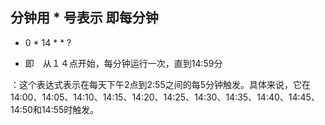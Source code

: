 ## 分钟用 * 号表示 即每分钟

- 0 * 14 * * ?

- 即　从１４点开始，每分钟运行一次，直到14:59分

：这个表达式表示在每天下午2点到2:55之间的每5分钟触发。具体来说，它在14:00、14:05、14:10、14:15、14:20、14:25、14:30、14:35、14:40、14:45、14:50和14:55时触发。